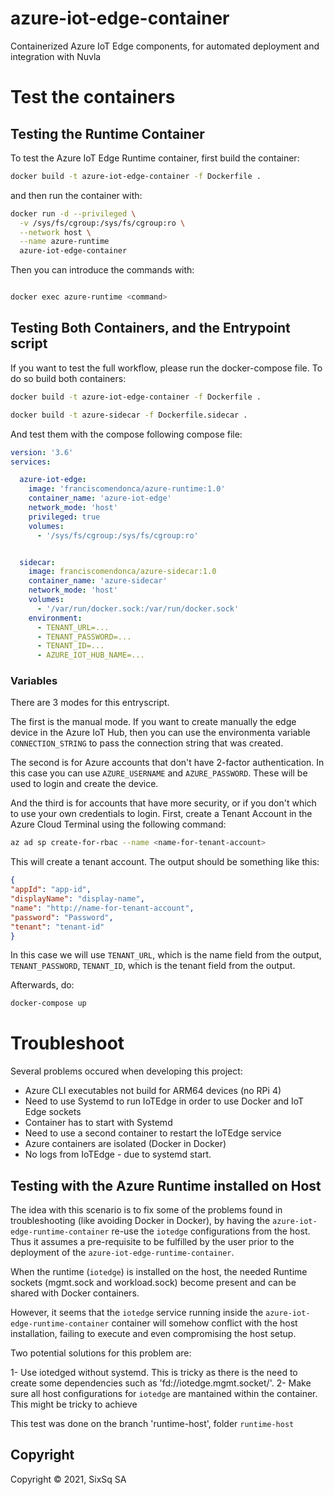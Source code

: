 # azure-iot-edge-container

Containerized Azure IoT Edge components, for automated deployment and integration with Nuvla


# Test the containers


## Testing the Runtime Container 

To test the Azure IoT Edge Runtime container, first build the container:

```bash
docker build -t azure-iot-edge-container -f Dockerfile .
```

and then run the container with:

```bash
docker run -d --privileged \
  -v /sys/fs/cgroup:/sys/fs/cgroup:ro \
  --network host \
  --name azure-runtime
  azure-iot-edge-container
```

Then you can introduce the commands with:

```bash

docker exec azure-runtime <command>
```

## Testing Both Containers, and the Entrypoint script

If you want to test the full workflow, please run the docker-compose file.
To do so build both containers:

```bash
docker build -t azure-iot-edge-container -f Dockerfile .
```

```bash
docker build -t azure-sidecar -f Dockerfile.sidecar .
```

And test them with the compose following compose file:

```yaml
version: '3.6'
services:

  azure-iot-edge:
    image: 'franciscomendonca/azure-runtime:1.0'
    container_name: 'azure-iot-edge'
    network_mode: 'host'
    privileged: true
    volumes: 
      - '/sys/fs/cgroup:/sys/fs/cgroup:ro'


  sidecar:
    image: franciscomendonca/azure-sidecar:1.0
    container_name: 'azure-sidecar'
    network_mode: 'host'
    volumes:
      - '/var/run/docker.sock:/var/run/docker.sock'
    environment:
      - TENANT_URL=...
      - TENANT_PASSWORD=...
      - TENANT_ID=...
      - AZURE_IOT_HUB_NAME=...

```

### Variables

There are 3 modes for this entryscript.

The first is the manual mode. If you want to create manually the edge device in the Azure IoT Hub,
then you can use the environmenta variable `CONNECTION_STRING` to pass the connection string that was
created.

The second is for Azure accounts that don't have 2-factor authentication. In this case you can use
`AZURE_USERNAME` and `AZURE_PASSWORD`. These will be used to login and create the device.

And the third is for accounts that have more security, or if you don't which to use your own credentials to 
login. First, create a Tenant Account in the Azure Cloud Terminal using the following command:

```bash
az ad sp create-for-rbac --name <name-for-tenant-account> 
```

This will create a tenant account. The output should be something like this:

```json
{
"appId": "app-id",
"displayName": "display-name",
"name": "http://name-for-tenant-account",
"password": "Password",
"tenant": "tenant-id"
}
```

In this case we will use `TENANT_URL`, which is the name field from the output, `TENANT_PASSWORD`, `TENANT_ID`, which is the tenant field from the output.

Afterwards, do:

```bash
docker-compose up
```


# Troubleshoot

Several problems occured when developing this project:

- Azure CLI executables not build for ARM64 devices (no RPi 4)
- Need to use Systemd to run IoTEdge in order to use Docker and IoT Edge sockets
- Container has to start with Systemd
- Need to use a second container to restart the IoTEdge service
- Azure containers are isolated (Docker in Docker)
- No logs from IoTEdge - due to systemd start.


## Testing with the Azure Runtime installed on Host

The idea with this scenario is to fix some of the problems found in troubleshooting (like avoiding Docker in Docker), by having the `azure-iot-edge-runtime-container` re-use the `iotedge` configurations from the host. Thus it assumes a pre-requisite to be fulfilled by the user prior to the deployment of the `azure-iot-edge-runtime-container`.

When the runtime (`iotedge`) is installed on the host, the needed Runtime sockets (mgmt.sock and workload.sock) become present and can be shared with Docker containers.

However, it seems that the `iotedge` service running inside the `azure-iot-edge-runtime-container` container will somehow conflict with the host installation, failing to execute and even compromising the host setup.

Two potential solutions for this problem are:

1- Use iotedged without systemd. This is tricky as there is the need to create some dependencies such as 'fd://iotedge.mgmt.socket/'.
2- Make sure all host configurations for `iotedge` are mantained within the container. This might be tricky to achieve

This test was done on the branch 'runtime-host', folder `runtime-host`


## Copyright

Copyright &copy; 2021, SixSq SA
